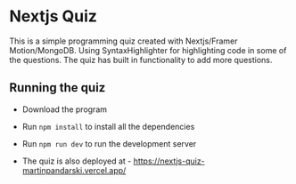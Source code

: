 # Nextjs Quiz

This is a simple programming quiz created with Nextjs/Framer Motion/MongoDB.
Using SyntaxHighlighter for highlighting code in some of the questions.
The quiz has built in functionality to add more questions.

## Running the quiz

* Download the program
* Run `npm install` to install all the dependencies
* Run `npm run dev` to run the development server

* The quiz is also deployed at - https://nextjs-quiz-martinpandarski.vercel.app/

